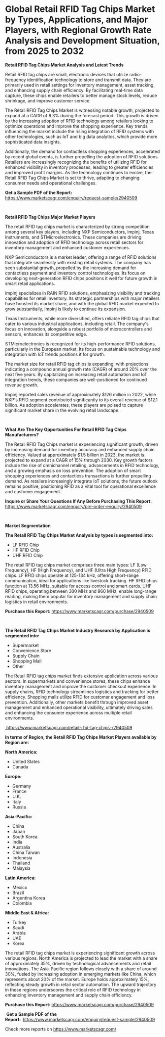 <p><h1>Global Retail RFID Tag Chips Market by Types, Applications, and Major Players, with Regional Growth Rate Analysis and Development Situation, from 2025 to 2032</h1></p><p><strong>Retail RFID Tag Chips Market Analysis and Latest Trends</strong></p>
<p><p>Retail RFID tag chips are small, electronic devices that utilize radio-frequency identification technology to store and transmit data. They are primarily used in retail settings for inventory management, asset tracking, and enhancing supply chain efficiency. By facilitating real-time data capture, these chips enable retailers to better manage stock levels, reduce shrinkage, and improve customer service.</p><p>The Retail RFID Tag Chips Market is witnessing notable growth, projected to expand at a CAGR of 6.3% during the forecast period. This growth is driven by the increasing adoption of RFID technology among retailers looking to optimize operations and improve the shopping experience. Key trends influencing the market include the rising integration of RFID systems with other technologies, such as IoT and big data analytics, which provide more sophisticated data insights.</p><p>Additionally, the demand for contactless shopping experiences, accelerated by recent global events, is further propelling the adoption of RFID solutions. Retailers are increasingly recognizing the benefits of utilizing RFID for enhanced visibility in inventory processes, leading to greater efficiencies and improved profit margins. As the technology continues to evolve, the Retail RFID Tag Chips Market is set to thrive, adapting to changing consumer needs and operational challenges.</p></p>
<p><strong>Get a Sample PDF of the Report:&nbsp;</strong> <a href="https://www.marketscagr.com/enquiry/request-sample/2940509?utm_campaign=3228&utm_medium=2&utm_source=Github&utm_content=ia&utm_term=15032025&utm_id=retail-rfid-tag-chips">https://www.marketscagr.com/enquiry/request-sample/2940509</a></p>
<p>&nbsp;</p>
<p><strong>Retail RFID Tag Chips Major Market Players</strong></p>
<p><p>The retail RFID tag chips market is characterized by strong competition among several key players, including NXP Semiconductors, Impinj, Texas Instruments, and STMicroelectronics. These companies are driving innovation and adoption of RFID technology across retail sectors for inventory management and enhanced customer experiences.</p><p>NXP Semiconductors is a market leader, offering a range of RFID solutions that integrate seamlessly with existing retail systems. The company has seen substantial growth, propelled by the increasing demand for contactless payment and inventory control technologies. Its focus on developing next-generation RFID chips positions it well for future growth in smart retail applications.</p><p>Impinj specializes in RAIN RFID solutions, emphasizing visibility and tracking capabilities for retail inventory. Its strategic partnerships with major retailers have boosted its market share, and with the global RFID market expected to grow substantially, Impinj is likely to continue its expansion.</p><p>Texas Instruments, while more diversified, offers reliable RFID tag chips that cater to various industrial applications, including retail. The company's focus on innovation, alongside a robust portfolio of microcontrollers and sensors, enhances its competitive edge.</p><p>STMicroelectronics is recognized for its high-performance RFID solutions, particularly in the European market. Its focus on sustainable technology and integration with IoT trends positions it for growth.</p><p>The market size for retail RFID tag chips is expanding, with projections indicating a compound annual growth rate (CAGR) of around 20% over the next five years. By capitalizing on increasing retail automation and IoT integration trends, these companies are well-positioned for continued revenue growth. </p><p>Impinj reported sales revenue of approximately $126 million in 2022, while NXP's RFID segment contributed significantly to its overall revenue of $12.1 billion. As adoption accelerates, these players are poised to capture significant market share in the evolving retail landscape.</p></p>
<p>&nbsp;</p>
<p><strong>What Are The Key Opportunities For Retail RFID Tag Chips Manufacturers?</strong></p>
<p><p>The Retail RFID Tag Chips market is experiencing significant growth, driven by increasing demand for inventory accuracy and enhanced supply chain efficiency. Valued at approximately $1.5 billion in 2023, the market is projected to expand at a CAGR of 15% through 2030. Key growth factors include the rise of omnichannel retailing, advancements in RFID technology, and a growing emphasis on loss prevention. The adoption of smart shopping experiences and contactless transactions is further propelling demand. As retailers increasingly integrate IoT solutions, the future outlook remains positive, positioning RFID as a vital tool for operational excellence and customer engagement.</p></p>
<p><strong>Inquire or Share Your Questions If Any Before Purchasing This Report:</strong> <a href="https://www.marketscagr.com/enquiry/pre-order-enquiry/2940509?utm_campaign=3228&utm_medium=2&utm_source=Github&utm_content=ia&utm_term=15032025&utm_id=retail-rfid-tag-chips">https://www.marketscagr.com/enquiry/pre-order-enquiry/2940509</a></p>
<p>&nbsp;</p>
<p><strong>Market Segmentation</strong></p>
<p><strong>The Retail RFID Tag Chips Market Analysis by types is segmented into:</strong></p>
<p><ul><li>LF RFID Chip</li><li>HF RFID Chip</li><li>UHF RFID Chip</li></ul></p>
<p><p>The retail RFID tag chips market comprises three main types: LF (Low Frequency), HF (High Frequency), and UHF (Ultra High Frequency) RFID chips. LF RFID chips operate at 125-134 kHz, offering short-range communication, ideal for applications like livestock tracking. HF RFID chips function at 13.56 MHz, suitable for access control and smart cards. UHF RFID chips, operating between 300 MHz and 960 MHz, enable long-range reading, making them popular for inventory management and supply chain logistics in retail environments.</p></p>
<p><strong>Purchase this Report:&nbsp;</strong><a href="https://www.marketscagr.com/purchase/2940509?utm_campaign=3228&utm_medium=2&utm_source=Github&utm_content=ia&utm_term=15032025&utm_id=retail-rfid-tag-chips">https://www.marketscagr.com/purchase/2940509</a></p>
<p>&nbsp;</p>
<p><strong>The Retail RFID Tag Chips Market Industry Research by Application is segmented into:</strong></p>
<p><ul><li>Supermarket</li><li>Convenience Store</li><li>Supply Chain</li><li>Shopping Mall</li><li>Other</li></ul></p>
<p><p>The Retail RFID tag chips market finds extensive application across various sectors. In supermarkets and convenience stores, these chips enhance inventory management and improve the customer checkout experience. In supply chains, RFID technology streamlines logistics and tracking for better efficiency. Shopping malls utilize RFID for customer engagement and loss prevention. Additionally, other markets benefit through improved asset management and enhanced operational visibility, ultimately driving sales and enhancing the consumer experience across multiple retail environments.</p></p>
<p><a href="https://www.marketscagr.com/retail-rfid-tag-chips-r2940509?utm_campaign=3228&utm_medium=2&utm_source=Github&utm_content=ia&utm_term=15032025&utm_id=retail-rfid-tag-chips">&nbsp;https://www.marketscagr.com/retail-rfid-tag-chips-r2940509</a></p>
<p><strong>In terms of Region, the Retail RFID Tag Chips Market Players available by Region are:</strong></p>
<p>
    <p> <strong> North America: </strong>
        <ul>
            <li>United States</li>
            <li>Canada</li>
        </ul>
        </p> 
    <p> <strong> Europe: </strong>
        <ul>
            <li>Germany</li>
            <li>France</li>
            <li>U.K.</li>
            <li>Italy</li>
            <li>Russia</li>
        </ul>
        </p> 
    <p> <strong> Asia-Pacific: </strong>
        <ul>
            <li>China</li>
            <li>Japan</li>
            <li>South Korea</li>
            <li>India</li>
            <li>Australia</li>
            <li>China Taiwan</li>
            <li>Indonesia</li>
            <li>Thailand</li>
            <li>Malaysia</li>
        </ul>
        </p> 
    <p> <strong> Latin America: </strong>
        <ul>
            <li>Mexico</li>
            <li>Brazil</li>
            <li>Argentina Korea</li>
            <li>Colombia</li>
        </ul>
        </p> 
    <p> <strong> Middle East & Africa: </strong>
        <ul>
            <li>Turkey</li>
            <li>Saudi</li>
            <li>Arabia</li>
            <li>UAE</li>
            <li>Korea</li>
        </ul>
    </p>
    </p>
<p><p>The retail RFID tag chips market is experiencing significant growth across various regions. North America is projected to lead the market with a share of approximately 35%, driven by technological advancements and retail innovations. The Asia-Pacific region follows closely with a share of around 30%, fueled by increasing adoption in emerging markets like China, which represents about 20% of the market. Europe holds approximately 15%, reflecting steady growth in retail sector automation. The upward trajectory in these regions underscores the critical role of RFID technology in enhancing inventory management and supply chain efficiency.</p></p>
<p><strong>Purchase this Report: </strong><a href="https://www.marketscagr.com/purchase/2940509?utm_campaign=3228&utm_medium=2&utm_source=Github&utm_content=ia&utm_term=15032025&utm_id=retail-rfid-tag-chips">https://www.marketscagr.com/purchase/2940509</a></p>
<p>&nbsp;<strong>Get a Sample PDF of the Report:&nbsp;&nbsp;</strong><a href="https://www.marketscagr.com/enquiry/request-sample/2940509?utm_campaign=3228&utm_medium=2&utm_source=Github&utm_content=ia&utm_term=15032025&utm_id=retail-rfid-tag-chips">https://www.marketscagr.com/enquiry/request-sample/2940509</a></p>
<p><strong></strong></p>
<p>Check more reports on <a href="https://www.marketscagr.com/?utm_campaign=3228&utm_medium=2&utm_source=Github&utm_content=ia&utm_term=15032025&utm_id=retail-rfid-tag-chips">https://www.marketscagr.com/</a></p>